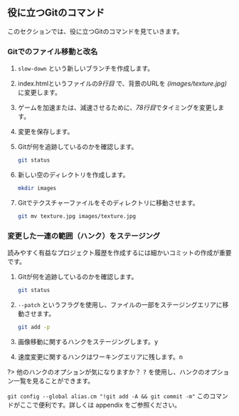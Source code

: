 ## 役に立つGitのコマンド

このセクションでは、役に立つGitのコマンドを見ていきます。

### Gitでのファイル移動と改名

1. `slow-down` という新しいブランチを作成します。
1. index.htmlというファイルの*9行目* で、背景のURLを *(images/texture.jpg)* に変更します。
1. ゲームを加速または、減速させるために、*78行目*でタイミングを変更します。
1. 変更を保存します。
1. Gitが何を追跡しているのかを確認します。

   ```sh
   git status
   ```

1. 新しい空のディレクトリを作成します。

   ```sh
   mkdir images
   ```

1. Gitでテクスチャーファイルをそのディレクトリに移動させます。

   ```sh
   git mv texture.jpg images/texture.jpg
   ```

### 変更した一連の範囲（ハンク）をステージング

読みやすく有益なプロジェクト履歴を作成するには細かいコミットの作成が重要です。

1. Gitが何を追跡しているのかを確認します。

   ```sh
   git status
   ```

2. `--patch` というフラグを使用し、ファイルの一部をステージングエリアに移動させます。

   ```sh
   git add -p
   ```

3. 画像移動に関するハンクをステージングします。<kbd>y</kbd>
4. 速度変更に関するハンクはワーキングエリアに残します。<kbd>n</kbd>

?> 他のハンクのオプションが気になりますか？ <kbd>?</kbd> を使用し、ハンクのオプション一覧を見ることができます。

`git config --global alias.cm "!git add -A && git commit -m"` このコマンドがここで便利です。詳しくは appendix をご参照ください。
